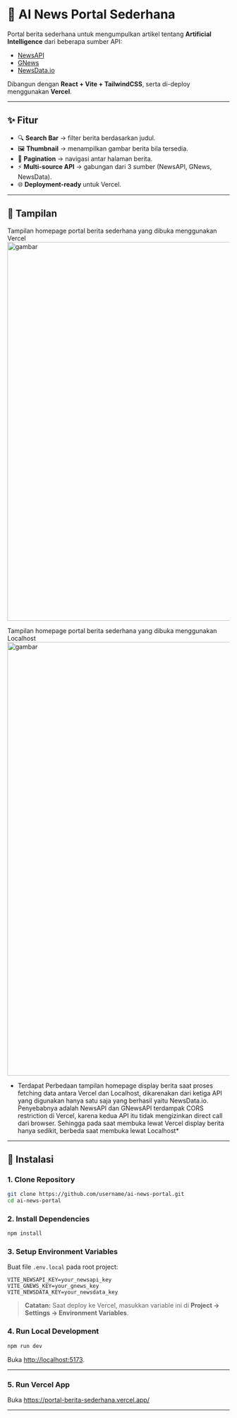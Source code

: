 # 📰 AI News Portal Sederhana

Portal berita sederhana untuk mengumpulkan artikel tentang **Artificial Intelligence** dari beberapa sumber API:
- [NewsAPI](https://newsapi.org/)
- [GNews](https://gnews.io/)
- [NewsData.io](https://newsdata.io/)

Dibangun dengan **React + Vite + TailwindCSS**, serta di-deploy menggunakan **Vercel**.

---

## ✨ Fitur
- 🔍 **Search Bar** → filter berita berdasarkan judul.  
- 🖼️ **Thumbnail** → menampilkan gambar berita bila tersedia.  
- 📑 **Pagination** → navigasi antar halaman berita.  
- ⚡ **Multi-source API** → gabungan dari 3 sumber (NewsAPI, GNews, NewsData).  
- 🌐 **Deployment-ready** untuk Vercel.  

---

## 📸 Tampilan
Tampilan homepage portal berita sederhana yang dibuka menggunakan Vercel
<img width="1755" height="857" alt="gambar" src="https://github.com/user-attachments/assets/c1fae26e-d7f2-437e-9286-8fdc0f1fcb18" />

Tampilan homepage portal berita sederhana yang dibuka menggunakan Localhost
<img width="1757" height="981" alt="gambar" src="https://github.com/user-attachments/assets/6b173615-b26f-4da0-9c4f-2bd8ef77c373" />


* Terdapat Perbedaan tampilan homepage display berita saat proses fetching data antara Vercel dan Localhost, dikarenakan dari ketiga API yang digunakan hanya satu saja yang berhasil yaitu NewsData.io. Penyebabnya adalah NewsAPI dan GNewsAPI terdampak CORS restriction di Vercel, karena kedua API itu tidak mengizinkan direct call dari browser. Sehingga pada saat membuka lewat Vercel display berita hanya sedikit, berbeda saat membuka lewat Localhost*
---

## 🚀 Instalasi

### 1. Clone Repository
```bash
git clone https://github.com/username/ai-news-portal.git
cd ai-news-portal
```

### 2. Install Dependencies
```bash
npm install
```

### 3. Setup Environment Variables
Buat file `.env.local` pada root project:

```env
VITE_NEWSAPI_KEY=your_newsapi_key
VITE_GNEWS_KEY=your_gnews_key
VITE_NEWSDATA_KEY=your_newsdata_key
```

> **Catatan:** Saat deploy ke Vercel, masukkan variable ini di **Project → Settings → Environment Variables**.

### 4. Run Local Development
```bash
npm run dev
```
Buka [http://localhost:5173](http://localhost:5173).

---

### 5. Run Vercel App

Buka https://portal-berita-sederhana.vercel.app/

---
